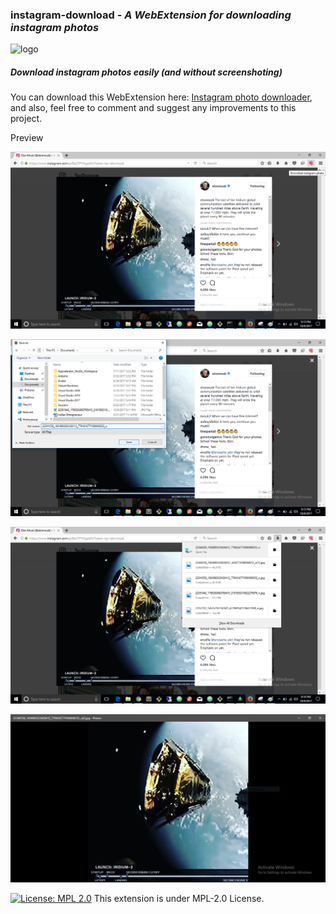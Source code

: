 ### **instagram-download** - *A WebExtension for downloading instagram photos*
![logo](https://github.com/TheAdnan/instagram-download/blob/master/icons/insta-48.png)
##### Download instagram photos easily (and without screenshoting)

You can download this WebExtension here: [Instagram photo downloader](https://addons.mozilla.org/en-US/firefox/addon/ig-photo-downloader/), and also, feel free to comment and suggest any improvements to this project.

Preview

![instagram picture](./screenshots/instagram_elon_pic.png)

![save instagram picture](./screenshots/instagram_save_pic.png)

![open instagram picture](./screenshots/instagram_open_pic.png)

![view instagram picture](./screenshots/view_instagram_pic.PNG)


[![License: MPL 2.0](https://img.shields.io/badge/License-MPL%202.0-brightgreen.svg)](https://opensource.org/licenses/MPL-2.0)
This extension is under MPL-2.0 License.
